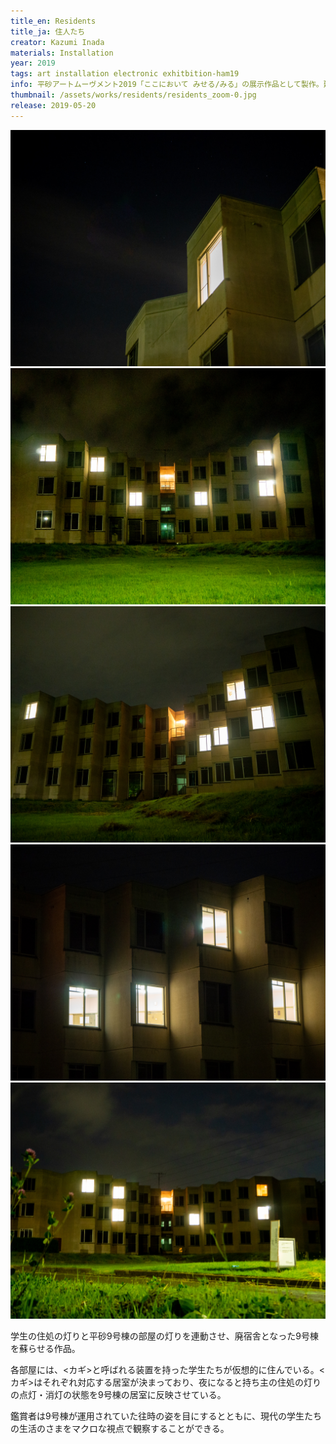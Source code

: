 ```yaml
---
title_en: Residents
title_ja: 住人たち
creator: Kazumi Inada
materials: Installation
year: 2019
tags: art installation electronic exhitbition-ham19
info: 平砂アートムーヴメント2019「ここにおいて みせる/みる」の展示作品として製作。建物は筑波大学平砂学生宿舎9号棟で、老朽化によりすでに使われなくなったもの。
thumbnail: /assets/works/residents/residents_zoom-0.jpg
release: 2019-05-20
---
```


![](/assets/works/residents/residents_zoom-0.jpg)
![](/assets/works/residents/residents_front-0.jpg)
![](/assets/works/residents/residents_right.jpg)
![](/assets/works/residents/residents_zoom-1.jpg)
![](/assets/works/residents/residents_front-1.jpg)

学生の住処の灯りと平砂9号棟の部屋の灯りを連動させ、廃宿舎となった9号棟を蘇らせる作品。

各部屋には、<カギ>と呼ばれる装置を持った学生たちが仮想的に住んでいる。<カギ>はそれぞれ対応する居室が決まっており、夜になると持ち主の住処の灯りの点灯・消灯の状態を9号棟の居室に反映させている。

鑑賞者は9号棟が運用されていた往時の姿を目にするとともに、現代の学生たちの生活のさまをマクロな視点で観察することができる。
